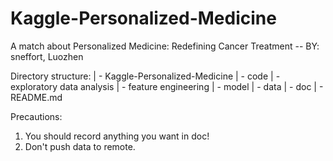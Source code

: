 # Kaggle-Personalized-Medicine
A match about Personalized Medicine: Redefining Cancer Treatment -- BY: sneffort, Luozhen

Directory structure:
| - Kaggle-Personalized-Medicine
	| - code
		| - exploratory data analysis
		| - feature engineering
		| - model
	| - data
	| - doc
	| - README.md

Precautions:
1. You should record anything you want in doc!
2. Don't push data to remote.
